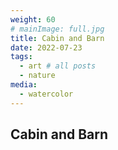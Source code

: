 ```yaml
---
weight: 60
# mainImage: full.jpg
title: Cabin and Barn
date: 2022-07-23
tags:
  - art # all posts
  - nature
media:
  - watercolor
---
```


## Cabin and Barn
